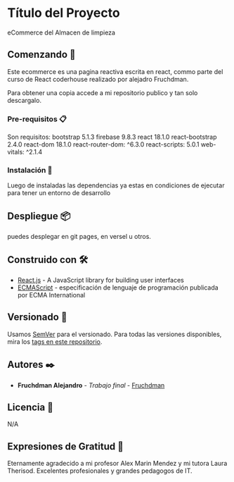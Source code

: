 # Título del Proyecto

eCommerce del Almacen de limpieza

## Comenzando 🚀
Este ecommerce es una pagina reactiva escrita en react, commo parte del curso de React coderhouse realizado por alejadro Fruchdman.

Para obtener una copia accede a mi repositorio publico y tan solo descargalo.

### Pre-requisitos 📋

Son requisitos:
    bootstrap 5.1.3
    firebase 9.8.3
    react 18.1.0
    react-bootstrap 2.4.0
    react-dom 18.1.0
    react-router-dom: ^6.3.0
    react-scripts: 5.0.1
    web-vitals: ^2.1.4

### Instalación 🔧

Luego de instaladas las dependencias ya estas en condiciones de ejecutar para tener un entorno de desarrollo

## Despliegue 📦

puedes desplegar en git pages, en versel u otros.

## Construido con 🛠️

* [React.js](https://reactjs.org/docs/getting-started.html) - A JavaScript library for building user interfaces
* [ECMAScript](https://www.ecma-international.org/publications-and-standards/standards/ecma-262/) - especificación de lenguaje de programación publicada por ECMA International

## Versionado 📌

Usamos [SemVer](http://semver.org/) para el versionado. Para todas las versiones disponibles, mira los [tags en este repositorio](https://github.com/tu/proyecto/tags).

## Autores ✒️

* **Fruchdman Alejandro** - *Trabajo final* - [Fruchdman](https://github.com/afruchdman)

## Licencia 📄

N/A
## Expresiones de Gratitud 🎁

Eternamente agradecido a mi profesor Alex Marin Mendez y mi tutora Laura Therisod. Excelentes profesionales y grandes pedagogos de IT.